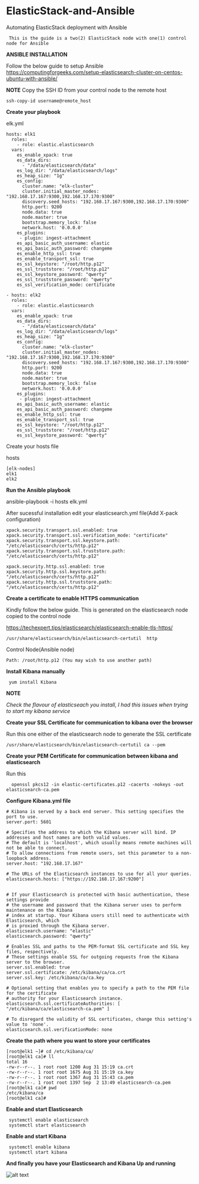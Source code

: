 # ElasticStack-and-Ansible
Automating ElasticStack deployment with Ansible
     
     This is the guide is a two(2) ElasticStack node with one(1) control node for Ansible

**ANSIBLE INSTALLATION**

Follow the below guide to setup Ansible
https://computingforgeeks.com/setup-elasticsearch-cluster-on-centos-ubuntu-with-ansible/

**NOTE**
 Copy the SSH ID from your control node to the remote host
 
 `ssh-copy-id username@remote_host`

**Create your playbook**

elk.yml

```
hosts: elk1
  roles:
    - role: elastic.elasticsearch
  vars:
    es_enable_xpack: true
    es_data_dirs:
      - "/data/elasticsearch/data"
    es_log_dir: "/data/elasticsearch/logs"
    es_heap_size: "1g"
    es_config:
      cluster.name: "elk-cluster"
      cluster.initial_master_nodes: "192.168.17.167:9300,192.168.17.170:9300"
      discovery.seed_hosts: "192.168.17.167:9300,192.168.17.170:9300"
      http.port: 9200
      node.data: true
      node.master: true
      bootstrap.memory_lock: false
      network.host: '0.0.0.0'
    es_plugins:
     - plugin: ingest-attachment
    es_api_basic_auth_username: elastic
    es_api_basic_auth_password: changeme
    es_enable_http_ssl: true
    es_enable_transport_ssl: true
    es_ssl_keystore: "/root/http.p12"
    es_ssl_truststore: "/root/http.p12"
    es_ssl_keystore_password: "qwerty"
    es_ssl_truststore_password: "qwerty"
    es_ssl_verification_mode: certificate

- hosts: elk2
  roles:
    - role: elastic.elasticsearch
  vars:
    es_enable_xpack: true
    es_data_dirs:
      - "/data/elasticsearch/data"
    es_log_dir: "/data/elasticsearch/logs"
    es_heap_size: "1g"
    es_config:
      cluster.name: "elk-cluster"
      cluster.initial_master_nodes: "192.168.17.167:9300,192.168.17.170:9300"
      discovery.seed_hosts: "192.168.17.167:9300,192.168.17.170:9300"
      http.port: 9200
      node.data: true
      node.master: true
      bootstrap.memory_lock: false
      network.host: '0.0.0.0'
    es_plugins:
     - plugin: ingest-attachment
    es_api_basic_auth_username: elastic
    es_api_basic_auth_password: changeme
    es_enable_http_ssl: true
    es_enable_transport_ssl: true
    es_ssl_keystore: "/root/http.p12"
    es_ssl_truststore: "/root/http.p12"
    es_ssl_keystore_password: "qwerty"
```
Create your hosts file

hosts

```
[elk-nodes]
elk1
elk2
```

**Run the Ansible playbook**

ansible-playbook -i hosts elk.yml

After sucessful installation edit your elasticsearch.yml file(Add X-pack configuration)

```
xpack.security.transport.ssl.enabled: true
xpack.security.transport.ssl.verification_mode: "certificate"
xpack.security.transport.ssl.keystore.path: "/etc/elasticsearch/certs/http.p12"
xpack.security.transport.ssl.truststore.path: "/etc/elasticsearch/certs/http.p12"

xpack.security.http.ssl.enabled: true
xpack.security.http.ssl.keystore.path: "/etc/elasticsearch/certs/http.p12"
xpack.security.http.ssl.truststore.path: "/etc/elasticsearch/certs/http.p12"
```


**Create a certificate to enable HTTPS communication**

Kindly follow the below guide. This is generated on the elasticsearch node copied to the control node

https://techexpert.tips/elasticsearch/elasticsearch-enable-tls-https/

    /usr/share/elasticsearch/bin/elasticsearch-certutil  http

Control Node(Ansible node)

    Path: /root/http.p12 (You may wish to use another path)

    
**Install Kibana manually**

     yum install Kibana

**NOTE** 

*Check the flavour of elasticseach you install, I had this issues when trying to start my kibana service*

**Create your SSL Certificate for communication to kibana over the browser**

Run this one either of the elasticsearch node to generate the SSL certificate

    /usr/share/elasticsearch/bin/elasticsearch-certutil ca --pem

**Create your PEM Certificate for communication between kibana and elasticsearch**

Run this 

      openssl pkcs12 -in elastic-certificates.p12 -cacerts -nokeys -out elasticsearch-ca.pem
      
**Configure Kibana.yml file**

```
# Kibana is served by a back end server. This setting specifies the port to use.
server.port: 5601

# Specifies the address to which the Kibana server will bind. IP addresses and host names are both valid values.
# The default is 'localhost', which usually means remote machines will not be able to connect.
# To allow connections from remote users, set this parameter to a non-loopback address.
server.host: "192.168.17.167"

# The URLs of the Elasticsearch instances to use for all your queries.
elasticsearch.hosts: ["https://192.168.17.167:9200"]


# If your Elasticsearch is protected with basic authentication, these settings provide
# the username and password that the Kibana server uses to perform maintenance on the Kibana
# index at startup. Your Kibana users still need to authenticate with Elasticsearch, which
# is proxied through the Kibana server.
elasticsearch.username: "elastic"
elasticsearch.password: "qwerty"

# Enables SSL and paths to the PEM-format SSL certificate and SSL key files, respectively.
# These settings enable SSL for outgoing requests from the Kibana server to the browser.
server.ssl.enabled: true
server.ssl.certificate: /etc/kibana/ca/ca.crt
server.ssl.key: /etc/kibana/ca/ca.key

# Optional setting that enables you to specify a path to the PEM file for the certificate
# authority for your Elasticsearch instance.
elasticsearch.ssl.certificateAuthorities: [ "/etc/kibana/ca/elasticsearch-ca.pem" ]

# To disregard the validity of SSL certificates, change this setting's value to 'none'.
elasticsearch.ssl.verificationMode: none

```
 
 **Create the path where you want to store your certificates**
 
 ```
 [root@elk1 ~]# cd /etc/kibana/ca/
[root@elk1 ca]# ll
total 16
-rw-r--r--. 1 root root 1200 Aug 31 15:19 ca.crt
-rw-r--r--. 1 root root 1675 Aug 31 15:19 ca.key
-rw-r--r--. 1 root root 1367 Aug 31 15:43 ca.pem
-rw-r--r--. 1 root root 1397 Sep  2 13:49 elasticsearch-ca.pem
[root@elk1 ca]# pwd
/etc/kibana/ca
[root@elk1 ca]#

 ```

**Enable and start Elasticsearch**

     systemctl enable elasticsearch
     systemctl start elasticsearch

**Enable and start Kibana**

     systemctl enable kibana
     systemctl start kibana


 **And finally you have your Elasticsearch and Kibana Up and running**
 
 ![alt text](image.jpg)
 
 
 

